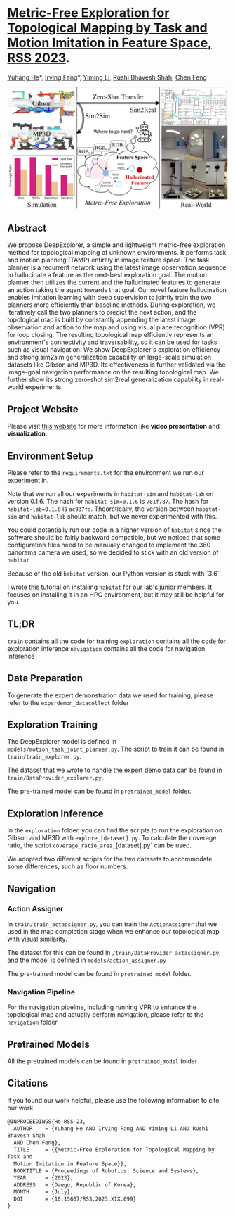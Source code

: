 # [Metric-Free Exploration for Topological Mapping by Task and Motion Imitation in Feature Space, RSS 2023](https://www.roboticsproceedings.org/rss19/p099.html).

[Yuhang He](https://yuhanghe01.github.io/)\*, [Irving Fang](https://irvingf7.github.io/)\*, [Yiming Li](https://yimingli-page.github.io/), [Rushi Bhavesh Shah](https://rushibs.github.io/), [Chen Feng](https://scholar.google.com/citations?user=YeG8ZM0AAAAJ)

![](./figs_videos/teasing.png)

## Abstract

We propose DeepExplorer, a simple and lightweight metric-free exploration method for topological mapping of unknown environments. It performs task and motion planning (TAMP) entirely in image feature space. The task planner is a recurrent network using the latest image observation sequence to hallucinate a feature as the next-best exploration goal. The motion planner then utilizes the current and the hallucinated features to generate an action taking the agent towards that goal. Our novel feature hallucination enables imitation learning with deep supervision to jointly train the two planners more efficiently than baseline methods. During exploration, we iteratively call the two planners to predict the next action, and the topological map is built by constantly appending the latest image observation and action to the map and using visual place recognition (VPR) for loop closing. The resulting topological map efficiently represents an environment's connectivity and traversability, so it can be used for tasks such as visual navigation. We show DeepExplorer's exploration efficiency and strong sim2sim generalization capability on large-scale simulation datasets like Gibson and MP3D. Its effectiveness is further validated via the image-goal navigation performance on the resulting topological map. We further show its strong zero-shot sim2real generalization capability in real-world experiments.


## Project Website
Please visit [this website](https://ai4ce.github.io/DeepExplorer/) for more information like **video presentation** and **visualization**.

## Environment Setup
Please refer to the `requirements.txt` for the environment we run our experiment in.

Note that we run all our experiments in `habitat-sim` and `habitat-lab` on version 0.1.6. The hash for `habitat-sim=0.1.6` is `781f787`. The hash for `habitat-lab=0.1.6` is `ac937fd`. Theoretically, the version between `habitat-sim` and `habitat-lab` should match, but we never experimented with this.

You could potentially run our code in a higher version of `habitat` since the software should be fairly backward compatible, but we noticed that some configuration files need to be manually changed to implement the 360 panorama camera we used, so we decided to stick with an old version of `habitat`

Because of the old `habitat` version, our Python version is stuck with `3.6``.

I wrote [this tutorial](https://docs.google.com/document/d/1XujCOLZ3d-76s0n1U7U1S_X2c2eHNGTT4ZTIgBPw8NI/edit?usp=sharing) on installing `habitat` for our lab's junior members. It focuses on installing it in an HPC environment, but it may still be helpful for you.

## TL;DR
`train` contains all the code for training
`exploration` contains all the code for exploration inference
`navigation` contains all the code for navigation inference

## Data Preparation
To generate the expert demonstration data we used for training, please refer to the `experdemon_datacollect` folder

## Exploration Training
The DeepExplorer model is defined in `models/motion_task_joint_planner.py`. The script to train it can be found in `train/train_explorer.py`. 

The dataset that we wrote to handle the expert demo data can be found in `train/DataProvider_explorer.py`.

The pre-trained model can be found in `pretrained_model` folder.

## Exploration Inference
In the `exploration` folder, you can find the scripts to run the exploration on Gibson and MP3D with `explore_[dataset].py`. To calculate the coverage ratio, the script `coverage_ratio_area_`[dataset].py` can be used.

We adopted two different scripts for the two datasets to accommodate some differences, such as floor numbers.

## Navigation
### Action Assigner
In `train/train_actassigner.py`, you can train the `ActionAssigner` that we used in the map completion stage when we enhance our topological map with visual similarity. 

The dataset for this can be found in `/train/DataProvider_actassigner.py`, and the model is defined in `models/action_assigner.py`

The pre-trained model can be found in `pretrained_model` folder.

### Navigation Pipeline
For the navigation pipeline, including running VPR to enhance the topological map and actually perform navigation, please refer to the `navigation` folder

## Pretrained Models
All the pretrained models can be found in `pretrained_model` folder

## Citations
If you found our work helpful, please use the following information to cite our work
```
@INPROCEEDINGS{He-RSS-23, 
  AUTHOR    = {Yuhang He AND Irving Fang AND Yiming Li AND Rushi Bhavesh Shah 
  AND Chen Feng}, 
  TITLE     = {{Metric-Free Exploration for Topological Mapping by Task and 
  Motion Imitation in Feature Space}}, 
  BOOKTITLE = {Proceedings of Robotics: Science and Systems}, 
  YEAR      = {2023}, 
  ADDRESS   = {Daegu, Republic of Korea}, 
  MONTH     = {July}, 
  DOI       = {10.15607/RSS.2023.XIX.099} 
} 
```
